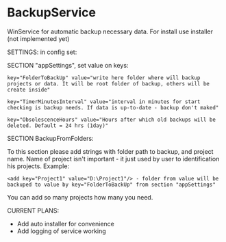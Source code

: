 # BackupService

WinService for automatic backup necessary data.
For install use installer (not implemented yet)

SETTINGS:
in config set:

  SECTION "appSettings", set value on keys:

    key="FolderToBackUp" value="write here folder where will backup projects or data. It will be root folder of backup, others will be create inside"

    key="TimerMinutesInterval" value="interval in minutes for start checking is backup needs. If data is up-to-date - backup don't maked"

    key="ObsolescenceHours" value="Hours after which old backups will be deleted. Default = 24 hrs (1day)"

SECTION BackupFromFolders:

To this section please add strings with folder path to backup, and project name. 
Name of project isn't important - it just used by user to identification his projects. Example:

    <add key="Project1" value="D:\Project1"/> - folder from value will be backuped to value by key="FolderToBackUp" from section "appSettings"


You can add so many projects how many you need.

CURRENT PLANS:

- Add auto installer for convenience
- Add logging of service working
